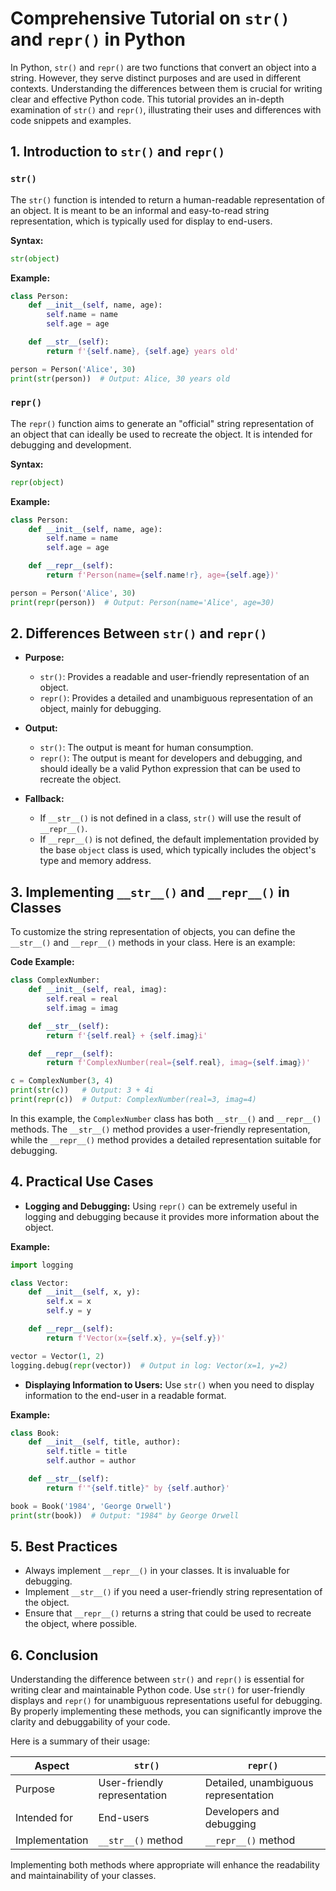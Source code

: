 # Comprehensive Tutorial on `str()` and `repr()` in Python

In Python, `str()` and `repr()` are two functions that convert an object into a string. However, they serve distinct purposes and are used in different contexts. Understanding the differences between them is crucial for writing clear and effective Python code. This tutorial provides an in-depth examination of `str()` and `repr()`, illustrating their uses and differences with code snippets and examples.

## 1. Introduction to `str()` and `repr()`

### `str()`

The `str()` function is intended to return a human-readable representation of an object. It is meant to be an informal and easy-to-read string representation, which is typically used for display to end-users.

**Syntax:**
```python
str(object)
```

**Example:**
```python
class Person:
    def __init__(self, name, age):
        self.name = name
        self.age = age

    def __str__(self):
        return f'{self.name}, {self.age} years old'

person = Person('Alice', 30)
print(str(person))  # Output: Alice, 30 years old
```

### `repr()`

The `repr()` function aims to generate an "official" string representation of an object that can ideally be used to recreate the object. It is intended for debugging and development.

**Syntax:**
```python
repr(object)
```

**Example:**
```python
class Person:
    def __init__(self, name, age):
        self.name = name
        self.age = age

    def __repr__(self):
        return f'Person(name={self.name!r}, age={self.age})'

person = Person('Alice', 30)
print(repr(person))  # Output: Person(name='Alice', age=30)
```

## 2. Differences Between `str()` and `repr()`

- **Purpose:**
  - `str()`: Provides a readable and user-friendly representation of an object.
  - `repr()`: Provides a detailed and unambiguous representation of an object, mainly for debugging.

- **Output:**
  - `str()`: The output is meant for human consumption.
  - `repr()`: The output is meant for developers and debugging, and should ideally be a valid Python expression that can be used to recreate the object.

- **Fallback:**
  - If `__str__()` is not defined in a class, `str()` will use the result of `__repr__()`.
  - If `__repr__()` is not defined, the default implementation provided by the base `object` class is used, which typically includes the object's type and memory address.

## 3. Implementing `__str__()` and `__repr__()` in Classes

To customize the string representation of objects, you can define the `__str__()` and `__repr__()` methods in your class. Here is an example:

**Code Example:**
```python
class ComplexNumber:
    def __init__(self, real, imag):
        self.real = real
        self.imag = imag

    def __str__(self):
        return f'{self.real} + {self.imag}i'

    def __repr__(self):
        return f'ComplexNumber(real={self.real}, imag={self.imag})'

c = ComplexNumber(3, 4)
print(str(c))   # Output: 3 + 4i
print(repr(c))  # Output: ComplexNumber(real=3, imag=4)
```

In this example, the `ComplexNumber` class has both `__str__()` and `__repr__()` methods. The `__str__()` method provides a user-friendly representation, while the `__repr__()` method provides a detailed representation suitable for debugging.

## 4. Practical Use Cases

- **Logging and Debugging:**
  Using `repr()` can be extremely useful in logging and debugging because it provides more information about the object.

**Example:**
```python
import logging

class Vector:
    def __init__(self, x, y):
        self.x = x
        self.y = y

    def __repr__(self):
        return f'Vector(x={self.x}, y={self.y})'

vector = Vector(1, 2)
logging.debug(repr(vector))  # Output in log: Vector(x=1, y=2)
```

- **Displaying Information to Users:**
  Use `str()` when you need to display information to the end-user in a readable format.

**Example:**
```python
class Book:
    def __init__(self, title, author):
        self.title = title
        self.author = author

    def __str__(self):
        return f'"{self.title}" by {self.author}'

book = Book('1984', 'George Orwell')
print(str(book))  # Output: "1984" by George Orwell
```

## 5. Best Practices

- Always implement `__repr__()` in your classes. It is invaluable for debugging.
- Implement `__str__()` if you need a user-friendly string representation of the object.
- Ensure that `__repr__()` returns a string that could be used to recreate the object, where possible.

## 6. Conclusion

Understanding the difference between `str()` and `repr()` is essential for writing clear and maintainable Python code. Use `str()` for user-friendly displays and `repr()` for unambiguous representations useful for debugging. By properly implementing these methods, you can significantly improve the clarity and debuggability of your code.

Here is a summary of their usage:

| Aspect         | `str()`                       | `repr()`                       |
| -------------- | ----------------------------- | ------------------------------ |
| Purpose        | User-friendly representation  | Detailed, unambiguous representation |
| Intended for   | End-users                     | Developers and debugging       |
| Implementation | `__str__()` method            | `__repr__()` method            |

Implementing both methods where appropriate will enhance the readability and maintainability of your classes.
